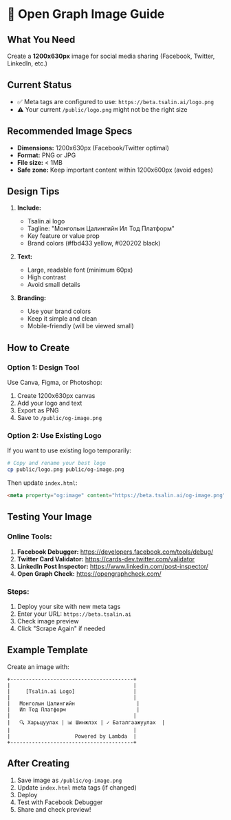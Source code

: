 # 🎨 Open Graph Image Guide

## What You Need
Create a **1200x630px** image for social media sharing (Facebook, Twitter, LinkedIn, etc.)

## Current Status
- ✅ Meta tags are configured to use: `https://beta.tsalin.ai/logo.png`
- ⚠️ Your current `/public/logo.png` might not be the right size

## Recommended Image Specs
- **Dimensions:** 1200x630px (Facebook/Twitter optimal)
- **Format:** PNG or JPG
- **File size:** < 1MB
- **Safe zone:** Keep important content within 1200x600px (avoid edges)

## Design Tips
1. **Include:**
   - Tsalin.ai logo
   - Tagline: "Монголын Цалингийн Ил Тод Платформ"
   - Key feature or value prop
   - Brand colors (#fbd433 yellow, #020202 black)

2. **Text:**
   - Large, readable font (minimum 60px)
   - High contrast
   - Avoid small details

3. **Branding:**
   - Use your brand colors
   - Keep it simple and clean
   - Mobile-friendly (will be viewed small)

## How to Create

### Option 1: Design Tool
Use Canva, Figma, or Photoshop:
1. Create 1200x630px canvas
2. Add your logo and text
3. Export as PNG
4. Save to `/public/og-image.png`

### Option 2: Use Existing Logo
If you want to use existing logo temporarily:
```bash
# Copy and rename your best logo
cp public/logo.png public/og-image.png
```

Then update `index.html`:
```html
<meta property="og:image" content="https://beta.tsalin.ai/og-image.png" />
```

## Testing Your Image

### Online Tools:
1. **Facebook Debugger:** https://developers.facebook.com/tools/debug/
2. **Twitter Card Validator:** https://cards-dev.twitter.com/validator
3. **LinkedIn Post Inspector:** https://www.linkedin.com/post-inspector/
4. **Open Graph Check:** https://opengraphcheck.com/

### Steps:
1. Deploy your site with new meta tags
2. Enter your URL: `https://beta.tsalin.ai`
3. Check image preview
4. Click "Scrape Again" if needed

## Example Template

Create an image with:
```
+----------------------------------------+
|                                        |
|     [Tsalin.ai Logo]                   |
|                                        |
|   Монголын Цалингийн                    |
|   Ил Тод Платформ                       |
|                                        |
|   🔍 Харьцуулах | 📊 Шинжлэх | ✓ Баталгаажуулах  |
|                                        |
|                     Powered by Lambda  |
+----------------------------------------+
```

## After Creating
1. Save image as `/public/og-image.png`
2. Update `index.html` meta tags (if changed)
3. Deploy
4. Test with Facebook Debugger
5. Share and check preview!

